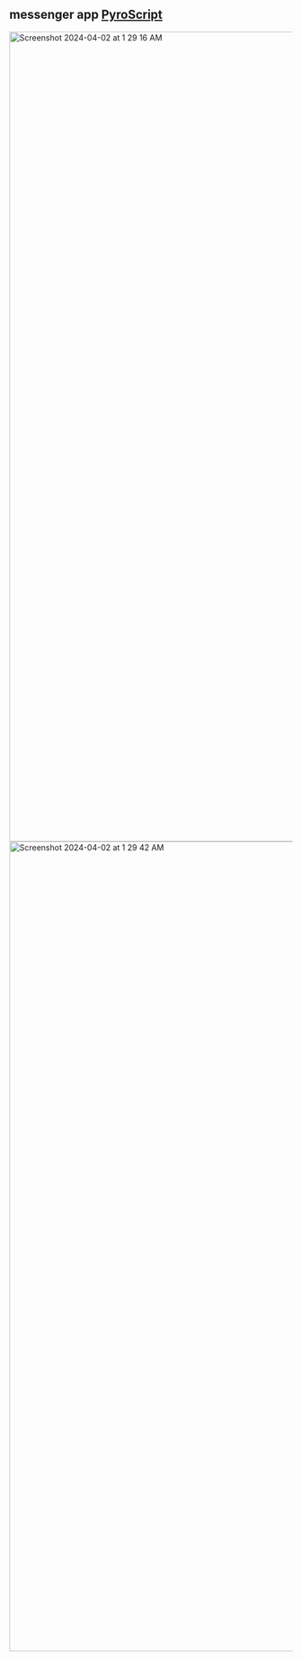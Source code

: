 ## messenger app&nbsp;<a href="https://pyroscript.vercel.app">PyroScript</a>
<img width="1440" alt="Screenshot 2024-04-02 at 1 29 16 AM" src="https://github.com/sudo-self/pyroscript/assets/119916323/bceff992-3900-4ee7-a4e3-88273fd24008">
<img width="1440" alt="Screenshot 2024-04-02 at 1 29 42 AM" src="https://github.com/sudo-self/pyroscript/assets/119916323/37a5209c-c502-4b63-9c99-bd12d0b17605">
